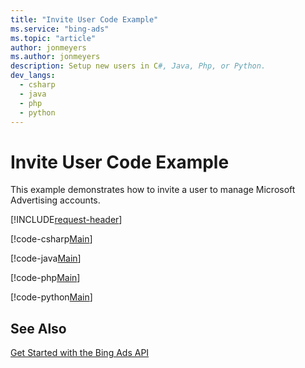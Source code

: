 ```yaml
---
title: "Invite User Code Example"
ms.service: "bing-ads"
ms.topic: "article"
author: jonmeyers
ms.author: jonmeyers
description: Setup new users in C#, Java, Php, or Python.
dev_langs:
  - csharp
  - java
  - php
  - python
---
```

# Invite User Code Example
This example demonstrates how to invite a user to manage Microsoft Advertising accounts.

[!INCLUDE[request-header](./includes/code-tips.md)]

[!code-csharp[Main](../../../BingAds-dotNet-SDK/examples/BingAdsExamples/BingAdsExamplesLibrary/v13/InviteUser.cs)]

[!code-java[Main](../../../BingAds-Java-SDK/examples/BingAdsDesktopApp/src/main/java/com/microsoft/bingads/examples/v13/InviteUser.java)]

[!code-php[Main](../../../BingAds-PHP-SDK/samples/V13/InviteUser.php)]

[!code-python[Main](../../../BingAds-Python-SDK/examples/v13/invite_user.py)]

## See Also
[Get Started with the Bing Ads API](get-started.md)  
